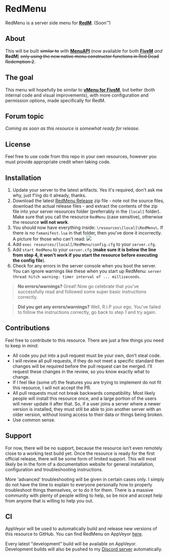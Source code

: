 # RedMenu
RedMenu is a server side menu for **[RedM](https://redm.gg/)**. (Soon™)


## About
This will be built ~~similar to~~ with **[MenuAPI](https://github.com/TomGrobbe/MenuAPI/)** (now available for both **[FiveM](https://fivem.net/)** _and_ **RedM**) ~~only using the new native menu constructor functions in Red Dead Redemption 2~~.


## The goal
This menu will hopefully be similar to **[vMenu for FiveM](https://github.com/TomGrobbe/vMenu/)**, but better (both internal code and visual improvements), with more configuration and permission options, made specifically for RedM.


## Forum topic
_Coming as soon as this resource is somewhat ready for release._


## License
Feel free to use code from this repo in your own resources, however you must provide appropriate credit when taking code.


## Installation
1. Update your server to the latest artifacts. Yes it's required, don't ask me why, just f'ing do it already, thanks.
2. Download the latest [RedMenu Release](https://github.com/TomGrobbe/RedMenu/releases/latest) zip file - note not the source files, download the actual release files - and extract the contents of the zip file into your server resources folder (preferrably in the `[local]` folder). Make sure that you call the resource `RedMenu` (case sensitive), otherwise the resource **will not work**.
3. You should now have everything inside: `\resources\[local]\RedMenu\`. If there is no `fxmanifest.lua` in that folder, then you've done it incorrectly.
A picture for those who can't read: ![](https://vespura.com/hi/i/2019-12-16_17-07_5b40b_2805.png)
4. Add `exec resources/[local]/RedMenu/config.cfg` to your `server.cfg`.
5. Add `start RedMenu` to your `server.cfg` (**make sure it is below the line from step 4, it won't work if you start the resource before executing the config file**).
6. Check for any errors in the server console when you boot the server. You can ignore warnings like these when you start up RedMenu: `server thread hitch warning: timer interval of ... milliseconds`.


>**No errors/warnings?** Great! Now go celebrate that you've successfully read and followed some super basic instructions correctly.

>**Did you get any errors/warnings?** Well, R.I.P your ego. You've failed to follow the instructions correctly, go back to step 1 and try again.


## Contributions
Feel free to contribute to this resource. There are just a few things you need to keep in mind:
-	All code you put into a pull request must be your own, don’t steal code.
-	I will review all pull requests, if they do not meet a specific standard then changes will be required before the pull request can be merged. I’ll request these changes in the review, so you know exactly what to change.
-	If I feel like (some of) the features you are trying to implement do not fit this resource, I will not accept the PR.
-	All pull requests must not break backwards compatibility. Most likely people will install this resource once, and a large portion of the users will never update it after that. So, if a user joins a server where a newer version is installed, they must still be able to join another server with an older version, without losing access to their data or things being broken.
- Use common sense.


## Support
For now, there will be no support, because the resource isn't even remotely close to a working test build yet. Once the resource is ready for the first official release, there will be some form of limited support.
This will most likely be in the form of a documentation website for general installation, configuration and troubleshooting instructions.

More 'advanced' troubleshooting will be given in certain cases only. I simply do not have the time to explain to everyone personally how to properly troubleshoot things themselves, or to do it for them. There is a massive community with plenty of people willing to help, so be nice and accept help from anyone that is willing to help you out.


## CI
AppVeyor will be used to automatically build and release new versions of this resource to GitHub.
You can find RedMenu on AppVeyor [here](https://ci.appveyor.com/project/TomGrobbe/redmenu).

Every latest "development" build will be available on AppVeyor. Development builds will also be pushed to my [Discord server](https://vespura.com/discord) automatically.
